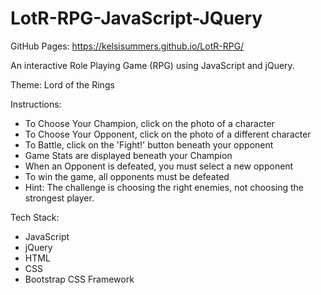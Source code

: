 # LotR-RPG-JavaScript-JQuery

GitHub Pages: https://kelsisummers.github.io/LotR-RPG/

An interactive Role Playing Game (RPG) using JavaScript and jQuery.
 
Theme: Lord of the Rings
 
Instructions:
 - To Choose Your Champion, click on the photo of a character
 - To Choose Your Opponent, click on the photo of a different character
 - To Battle, click on the 'Fight!' button beneath your opponent
 - Game Stats are displayed beneath your Champion
 - When an Opponent is defeated, you must select a new opponent
 - To win the game, all opponents must be defeated
 - Hint: The challenge is choosing the right enemies, not choosing the strongest player.
  
Tech Stack:
 - JavaScript
 - jQuery
 - HTML
 - CSS
 - Bootstrap CSS Framework
